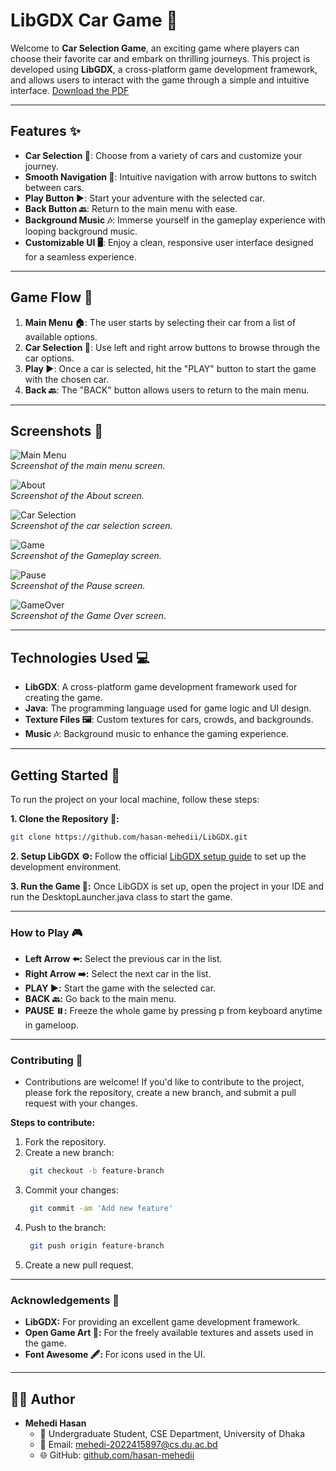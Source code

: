 # **LibGDX Car Game 🚗**

Welcome to **Car Selection Game**, an exciting game where players can choose their favorite car and embark on thrilling journeys. This project is developed using **LibGDX**, a cross-platform game development framework, and allows users to interact with the game through a simple and intuitive interface.
[Download the PDF](Project.pdf)

---

## **Features ✨**

- **Car Selection 🚙**: Choose from a variety of cars and customize your journey.
- **Smooth Navigation 🧭**: Intuitive navigation with arrow buttons to switch between cars.
- **Play Button ▶️**: Start your adventure with the selected car.
- **Back Button 🔙**: Return to the main menu with ease.
- **Background Music 🎶**: Immerse yourself in the gameplay experience with looping background music.
- **Customizable UI 🖥️**: Enjoy a clean, responsive user interface designed for a seamless experience.

---

## **Game Flow 🔄**

1. **Main Menu 🏠**: The user starts by selecting their car from a list of available options.
2. **Car Selection 🚗**: Use left and right arrow buttons to browse through the car options.
3. **Play ▶️**: Once a car is selected, hit the "PLAY" button to start the game with the chosen car.
4. **Back 🔙**: The "BACK" button allows users to return to the main menu.

---

## **Screenshots 📸**

![Main Menu](images/mainmenu.png)  
_Screenshot of the main menu screen._

![About](images/about.png)  
_Screenshot of the About screen._

![Car Selection](images/selectcar.png)  
_Screenshot of the car selection screen._

![Game](images/game.png)  
_Screenshot of the Gameplay screen._

![Pause](images/pause.png)  
_Screenshot of the Pause screen._

![GameOver](images/gameover.png)  
_Screenshot of the Game Over screen._

---

## **Technologies Used 💻**

- **LibGDX**: A cross-platform game development framework used for creating the game.
- **Java**: The programming language used for game logic and UI design.
- **Texture Files 🖼️**: Custom textures for cars, crowds, and backgrounds.
- **Music 🎶**: Background music to enhance the gaming experience.

---

## **Getting Started 🚀**

To run the project on your local machine, follow these steps:

**1. Clone the Repository 📂:**
```bash
git clone https://github.com/hasan-mehedii/LibGDX.git
```
**2. Setup LibGDX ⚙️:**
     Follow the official [LibGDX setup guide](https://libgdx.com/) to set up the development environment.

**3. Run the Game 🏁:**
     Once LibGDX is set up, open the project in your IDE and run the DesktopLauncher.java class to start the game.

---

### How to Play 🎮
   - **Left Arrow ⬅️:** Select the previous car in the list.
   - **Right Arrow ➡️:** Select the next car in the list.
   - **PLAY ▶️:** Start the game with the selected car.
   - **BACK 🔙:** Go back to the main menu.
   - **PAUSE ⏸️:** Freeze the whole game by pressing p from keyboard anytime in gameloop.

---

### Contributing 🤝
   - Contributions are welcome! If you'd like to contribute to the project, please fork the repository, create a new branch, and submit a pull request 
     with your changes.

**Steps to contribute:**
  1. Fork the repository.
  2. Create a new branch:
     ```bash
      git checkout -b feature-branch
      ```
  4. Commit your changes:
     ```bash
      git commit -am 'Add new feature'
      ```
  6. Push to the branch:
     ```bash
      git push origin feature-branch
      ```
  8. Create a new pull request.

---

### Acknowledgements 🙏
   - **LibGDX:** For providing an excellent game development framework.
   - **Open Game Art 🎨:** For the freely available textures and assets used in the game.
   - **Font Awesome 🖋️:** For icons used in the UI.

---

## 🧑‍💻 Author
   - **Mehedi Hasan**
      - 🏫 Undergraduate Student, CSE Department, University of Dhaka
      - 📧 Email: [mehedi-2022415897@cs.du.ac.bd](mailto:mehedi-2022415897@cs.du.ac.bd)
      - 🌐 GitHub: [github.com/hasan-mehedii](https://github.com/hasan-mehedii)

     
